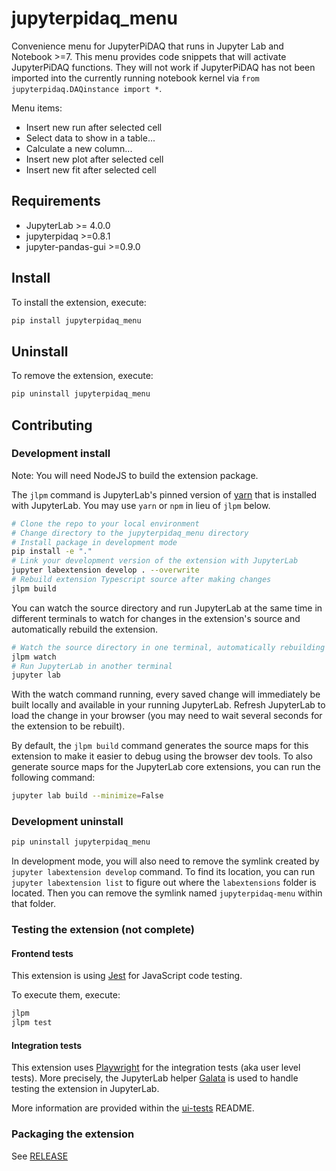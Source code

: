 # jupyterpidaq_menu
<!-- Not yet implemented
[![Github Actions Status](https://github.com/JupyterPhysSciLab/JupyterPiDAQ_Menu.git/workflows/Build/badge.svg)](https://github.com/JupyterPhysSciLab/JupyterPiDAQ_Menu.git/actions/workflows/build.yml)
-->
Convenience menu for JupyterPiDAQ that runs in Jupyter Lab and Notebook >=7. 
This menu provides code snippets that will activate JupyterPiDAQ functions. 
They will not work if JupyterPiDAQ has not been imported into the currently 
running notebook kernel via `from jupyterpidaq.DAQinstance import *`.

Menu items:
* Insert new run after selected cell
* Select data to show in a table...
* Calculate a new column...
* Insert new plot after selected cell
* Insert new fit after selected cell

## Requirements

- JupyterLab >= 4.0.0
- jupyterpidaq >=0.8.1
- jupyter-pandas-gui >=0.9.0

## Install

To install the extension, execute:

```bash
pip install jupyterpidaq_menu
```

## Uninstall

To remove the extension, execute:

```bash
pip uninstall jupyterpidaq_menu
```

## Contributing

### Development install

Note: You will need NodeJS to build the extension package.

The `jlpm` command is JupyterLab's pinned version of
[yarn](https://yarnpkg.com/) that is installed with JupyterLab. You may use
`yarn` or `npm` in lieu of `jlpm` below.

```bash
# Clone the repo to your local environment
# Change directory to the jupyterpidaq_menu directory
# Install package in development mode
pip install -e "."
# Link your development version of the extension with JupyterLab
jupyter labextension develop . --overwrite
# Rebuild extension Typescript source after making changes
jlpm build
```

You can watch the source directory and run JupyterLab at the same time in different terminals to watch for changes in the extension's source and automatically rebuild the extension.

```bash
# Watch the source directory in one terminal, automatically rebuilding when needed
jlpm watch
# Run JupyterLab in another terminal
jupyter lab
```

With the watch command running, every saved change will immediately be built locally and available in your running JupyterLab. Refresh JupyterLab to load the change in your browser (you may need to wait several seconds for the extension to be rebuilt).

By default, the `jlpm build` command generates the source maps for this extension to make it easier to debug using the browser dev tools. To also generate source maps for the JupyterLab core extensions, you can run the following command:

```bash
jupyter lab build --minimize=False
```

### Development uninstall

```bash
pip uninstall jupyterpidaq_menu
```

In development mode, you will also need to remove the symlink created by `jupyter labextension develop`
command. To find its location, you can run `jupyter labextension list` to figure out where the `labextensions`
folder is located. Then you can remove the symlink named `jupyterpidaq-menu` within that folder.

### Testing the extension (not complete)

#### Frontend tests

This extension is using [Jest](https://jestjs.io/) for JavaScript code testing.

To execute them, execute:

```sh
jlpm
jlpm test
```

#### Integration tests

This extension uses [Playwright](https://playwright.dev/docs/intro) for the integration tests (aka user level tests).
More precisely, the JupyterLab helper [Galata](https://github.com/jupyterlab/jupyterlab/tree/master/galata) is used to handle testing the extension in JupyterLab.

More information are provided within the [ui-tests](./ui-tests/README.md) README.

### Packaging the extension

See [RELEASE](RELEASE.md)
